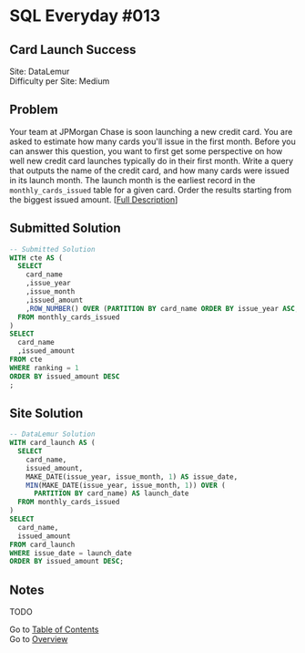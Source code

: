 # SQL Everyday \#013

## Card Launch Success

Site: DataLemur\
Difficulty per Site: Medium

## Problem

Your team at JPMorgan Chase is soon launching a new credit card. You are asked to estimate how many cards you'll issue in the first month. Before you can answer this question, you want to first get some perspective on how well new credit card launches typically do in their first month. Write a query that outputs the name of the credit card, and how many cards were issued in its launch month. The launch month is the earliest record in the `monthly_cards_issued` table for a given card. Order the results starting from the biggest issued amount. [[Full Description](https://datalemur.com/questions/card-launch-success)]

## Submitted Solution

```sql
-- Submitted Solution
WITH cte AS (
  SELECT 
    card_name
    ,issue_year
    ,issue_month
    ,issued_amount
    ,ROW_NUMBER() OVER (PARTITION BY card_name ORDER BY issue_year ASC, issue_month ASC) AS ranking
  FROM monthly_cards_issued
)
SELECT
  card_name
  ,issued_amount
FROM cte
WHERE ranking = 1
ORDER BY issued_amount DESC
;
```

## Site Solution

```sql
-- DataLemur Solution 
WITH card_launch AS (
  SELECT 
    card_name,
    issued_amount,
    MAKE_DATE(issue_year, issue_month, 1) AS issue_date,
    MIN(MAKE_DATE(issue_year, issue_month, 1)) OVER (
      PARTITION BY card_name) AS launch_date
  FROM monthly_cards_issued
)
SELECT 
  card_name, 
  issued_amount
FROM card_launch
WHERE issue_date = launch_date
ORDER BY issued_amount DESC;
```

## Notes

TODO

Go to [Table of Contents](/README.md#contents)\
Go to [Overview](/README.md)
